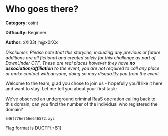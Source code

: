 # Who goes there?

**Category:** osint

**Difficulty:** Beginner

**Author:** xXl33t_h@x0rXx

*Disclaimer: Please note that this storyline, including any previous or future additions are all fictional and created solely for this challenge as part of DownUnder CTF. These are real places however they have **no association/affiliation** to the event, you are not required to call any place or make contact with anyone, doing so may disqualify you from the event.*

Welcome to the team, glad you chose to join us - hopefully you’ll like it here and want to stay. Let me tell you about your first task:

We’ve observed an underground criminal RaaS operation calling back to this domain, can you find the number of the individual who registered the domain?

`646f776e756e646572.xyz`

Flag format is DUCTF{+61<number>}